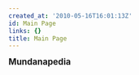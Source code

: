 ```yaml
---
created_at: '2010-05-16T16:01:13Z'
id: Main Page
links: {}
title: Main Page
---
```


<big>**Mundanapedia**</big>